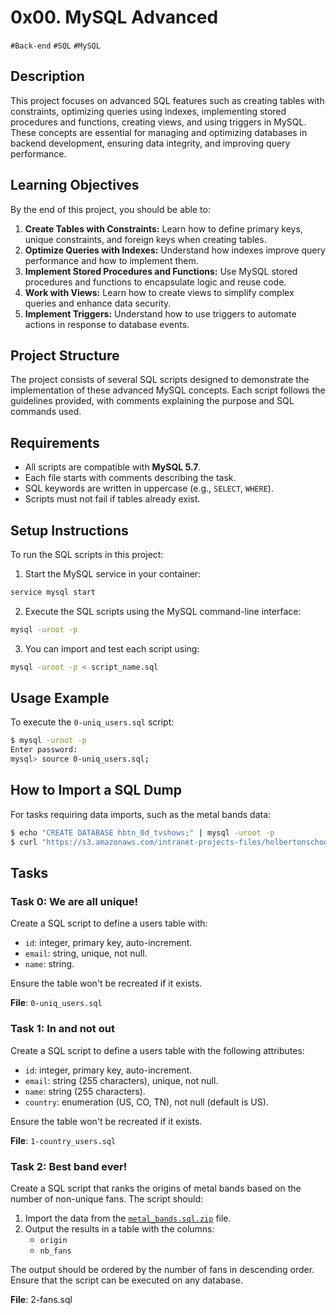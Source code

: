# 0x00. MySQL Advanced
`#Back-end` `#SQL` `#MySQL`

## Description

This project focuses on advanced SQL features such as creating tables with constraints, optimizing queries using indexes, implementing stored procedures and functions, creating views, and using triggers in MySQL. These concepts are essential for managing and optimizing databases in backend development, ensuring data integrity, and improving query performance.

## Learning Objectives

By the end of this project, you should be able to:

1. **Create Tables with Constraints:** Learn how to define primary keys, unique constraints, and foreign keys when creating tables.
2. **Optimize Queries with Indexes:** Understand how indexes improve query performance and how to implement them.
3. **Implement Stored Procedures and Functions:** Use MySQL stored procedures and functions to encapsulate logic and reuse code.
4. **Work with Views:** Learn how to create views to simplify complex queries and enhance data security.
5. **Implement Triggers:** Understand how to use triggers to automate actions in response to database events.

## Project Structure

The project consists of several SQL scripts designed to demonstrate the implementation of these advanced MySQL concepts. Each script follows the guidelines provided, with comments explaining the purpose and SQL commands used.

## Requirements

- All scripts are compatible with **MySQL 5.7**.
- Each file starts with comments describing the task.
- SQL keywords are written in uppercase (e.g., `SELECT`, `WHERE`).
- Scripts must not fail if tables already exist.

## Setup Instructions

To run the SQL scripts in this project:

1. Start the MySQL service in your container:
```bash
service mysql start
```

2. Execute the SQL scripts using the MySQL command-line interface:
```bash
mysql -uroot -p
```

3. You can import and test each script using:
```bash
mysql -uroot -p < script_name.sql
```

## Usage Example

To execute the `0-uniq_users.sql` script:
```bash
$ mysql -uroot -p
Enter password:
mysql> source 0-uniq_users.sql;
```

## How to Import a SQL Dump

For tasks requiring data imports, such as the metal bands data:
```bash
$ echo "CREATE DATABASE hbtn_0d_tvshows;" | mysql -uroot -p
$ curl "https://s3.amazonaws.com/intranet-projects-files/holbertonschool-higher-level_programming+/274/hbtn_0d_tvshows.sql" -s | mysql -uroot -p hbtn_0d_tvshows
```

## Tasks

### Task 0: We are all unique!

Create a SQL script to define a users table with:

- `id`: integer, primary key, auto-increment.
- `email`: string, unique, not null.
- `name`: string.

Ensure the table won't be recreated if it exists.

**File**: `0-uniq_users.sql`

### Task 1: In and not out

Create a SQL script to define a users table with the following attributes:

- `id`: integer, primary key, auto-increment.
- `email`: string (255 characters), unique, not null.
- `name`: string (255 characters).
- `country`: enumeration (US, CO, TN), not null (default is US).

Ensure the table won't be recreated if it exists.

**File**: `1-country_users.sql`

### Task 2: Best band ever!

Create a SQL script that ranks the origins of metal bands based on the number of non-unique fans. The script should:

1. Import the data from the [`metal_bands.sql.zip`](https://intranet.alxswe.com/rltoken/uPn947gnZLaa0FJrrAFTGQ) file.
2. Output the results in a table with the columns:
    - `origin`
    - `nb_fans`

The output should be ordered by the number of fans in descending order. Ensure that the script can be executed on any database.

**File**: 2-fans.sql

